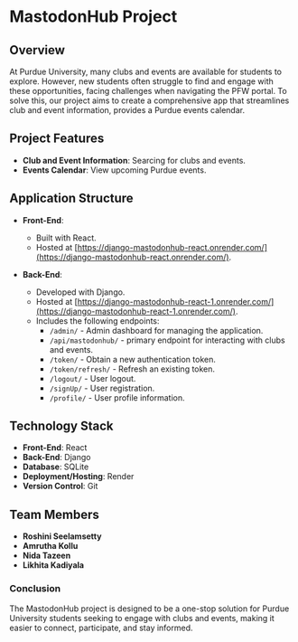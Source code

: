 # MastodonHub Project
## Overview
At Purdue University, many clubs and events are available for students to explore. However, new students often struggle to find and engage with these opportunities, facing challenges when navigating the PFW portal. To solve this, our project aims to create a comprehensive app that streamlines club and event information, provides a Purdue events calendar. 

## Project Features
- **Club and Event Information**: Searcing for clubs and events.
- **Events Calendar**: View upcoming Purdue events.

## Application Structure
- **Front-End**:
  - Built with React.
  - Hosted at [https://django-mastodonhub-react.onrender.com/](https://django-mastodonhub-react.onrender.com/).

- **Back-End**:
  - Developed with Django.
  - Hosted at [https://django-mastodonhub-react-1.onrender.com/](https://django-mastodonhub-react-1.onrender.com/).
  - Includes the following endpoints:
    - `/admin/` - Admin dashboard for managing the application.
    - `/api/mastodonhub/` - primary endpoint for interacting with clubs and events.
    - `/token/` - Obtain a new authentication token.
    - `/token/refresh/` - Refresh an existing token.
    - `/logout/` - User logout.
    - `/signUp/` - User registration.
    - `/profile/` - User profile information.
  
## Technology Stack
- **Front-End**: React
- **Back-End**: Django
- **Database**: SQLite
- **Deployment/Hosting**: Render
- **Version Control**: Git

## Team Members
- **Roshini Seelamsetty**
- **Amrutha Kollu**
- **Nida Tazeen**
- **Likhita Kadiyala**

### Conclusion
The MastodonHub project is designed to be a one-stop solution for Purdue University students seeking to engage with clubs and events, making it easier to connect, participate, and stay informed.
